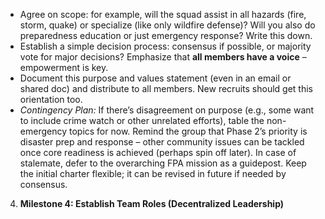 - Agree on scope: for example, will the squad assist in all hazards (fire, storm, quake) or specialize (like only wildfire defense)? Will you also do preparedness education or just emergency response? Write this down.  
- Establish a simple decision process: consensus if possible, or majority vote for major decisions? Emphasize that **all members have a voice** – empowerment is key.  
- Document this purpose and values statement (even in an email or shared doc) and distribute to all members. New recruits should get this orientation too.  
- _Contingency Plan:_ If there’s disagreement on purpose (e.g., some want to include crime watch or other unrelated efforts), table the non-emergency topics for now. Remind the group that Phase 2’s priority is disaster prep and response – other community issues can be tackled once core readiness is achieved (perhaps spin off later). In case of stalemate, defer to the overarching FPA mission as a guidepost. Keep the initial charter flexible; it can be revised in future if needed by consensus.  
4. **Milestone 4: Establish Team Roles (Decentralized Leadership)**